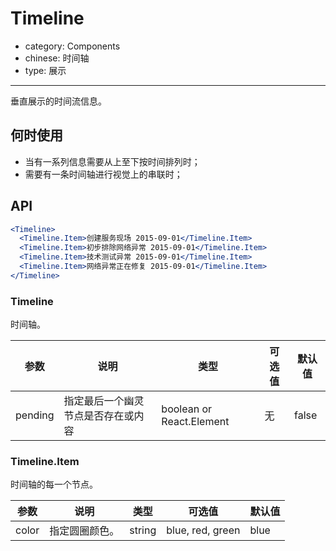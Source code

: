 # Timeline

- category: Components
- chinese: 时间轴
- type: 展示

---

垂直展示的时间流信息。

## 何时使用

- 当有一系列信息需要从上至下按时间排列时；
- 需要有一条时间轴进行视觉上的串联时；

## API

```jsx
<Timeline>
  <Timeline.Item>创建服务现场 2015-09-01</Timeline.Item>
  <Timeline.Item>初步排除网络异常 2015-09-01</Timeline.Item>
  <Timeline.Item>技术测试异常 2015-09-01</Timeline.Item>
  <Timeline.Item>网络异常正在修复 2015-09-01</Timeline.Item>
</Timeline>
```

### Timeline

时间轴。

| 参数      | 说明                                     | 类型       |  可选值 |默认值 |
|-----------|------------------------------------------|------------|-------|--------|
|  pending  | 指定最后一个幽灵节点是否存在或内容 | boolean or React.Element | 无 | false  |

### Timeline.Item

时间轴的每一个节点。

| 参数      | 说明                                     | 类型       |  可选值 |默认值 |
|-----------|------------------------------------------|------------|-------|--------|
|  color   | 指定圆圈颜色。 | string | blue, red, green | blue     |
